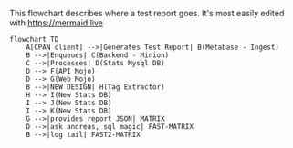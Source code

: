 This flowchart describes where a test report goes. It's most easily edited with https://mermaid.live

```mermaid
flowchart TD
    A[CPAN client] -->|Generates Test Report| B(Metabase - Ingest)
    B -->|Enqueues| C(Backend - Minion)
    C -->|Processes| D(Stats Mysql DB)
    D --> F(API Mojo)
    D --> G(Web Mojo)
    B -->|NEW DESIGN| H(Tag Extractor)
    H --> I(New Stats DB)
    I --> J(New Stats DB)
    I --> K(New Stats DB)
    G -->|provides report JSON| MATRIX
    D -->|ask andreas, sql magic| FAST-MATRIX
    B -->|log tail| FAST2-MATRIX
```
